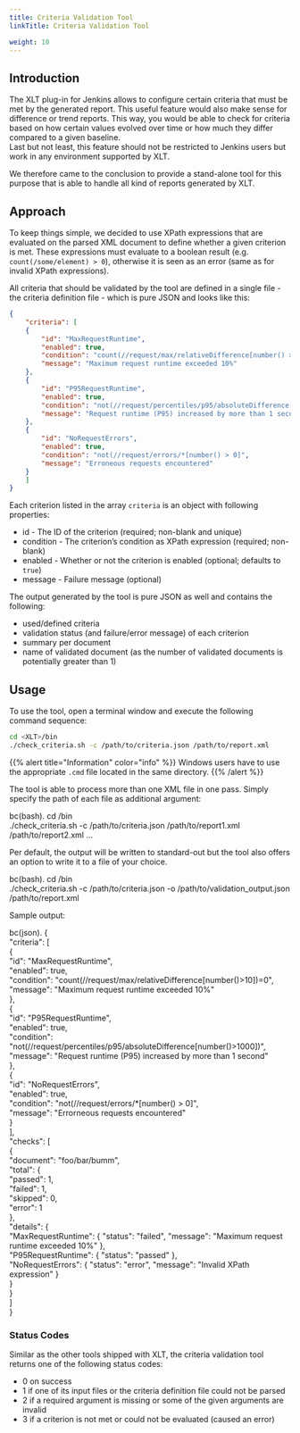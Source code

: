 ```yaml
---
title: Criteria Validation Tool
linkTitle: Criteria Validation Tool

weight: 10
---
```



## Introduction
The XLT plug-in for Jenkins allows to configure certain criteria that
must be met by the generated report. This useful feature would also make
sense for difference or trend reports. This way, you would be able to
check for criteria based on how certain values evolved over time or how
much they differ compared to a given baseline.  
Last but not least, this feature should not be restricted to Jenkins
users but work in any environment supported by XLT.

We therefore came to the conclusion to provide a stand-alone tool for
this purpose that is able to handle all kind of reports generated by
XLT.

## Approach
To keep things simple, we decided to use XPath expressions that are
evaluated on the parsed XML document to define whether a given criterion
is met. These expressions must evaluate to a boolean result (e.g.
`count(/some/element) > 0`), otherwise it is seen as an error (same as
for invalid XPath expressions).

All criteria that should be validated by the tool are defined in a
single file - the criteria definition file - which is pure JSON and
looks like this:

```json 
{
    "criteria": [  
    {  
        "id": "MaxRequestRuntime",  
        "enabled": true,  
        "condition": "count(//request/max/relativeDifference[number() > 10 ]) = 0",  
        "message": "Maximum request runtime exceeded 10%"  
    },  
    {  
        "id": "P95RequestRuntime",  
        "enabled": true,  
        "condition": "not(//request/percentiles/p95/absoluteDifference[number()>1000])",  
        "message": "Request runtime (P95) increased by more than 1 second"  
    },  
    {  
        "id": "NoRequestErrors",  
        "enabled": true,  
        "condition": "not(//request/errors/*[number() > 0]",  
        "message": "Erroneous requests encountered"  
    }  
    ]  
}
```

Each criterion listed in the array `criteria` is an object with
following properties:

-   id - The ID of the criterion (required; non-blank and unique)
-   condition - The criterion’s condition as XPath expression (required;
    non-blank)
-   enabled - Whether or not the criterion is enabled (optional;
    defaults to `true`)
-   message - Failure message (optional)

The output generated by the tool is pure JSON as well and contains the
following:

-   used/defined criteria
-   validation status (and failure/error message) of each criterion
-   summary per document
-   name of validated document (as the number of validated documents is
    potentially greater than 1)

## Usage
To use the tool, open a terminal window and execute the following
command sequence:

```sh
cd <XLT>/bin  
./check_criteria.sh -c /path/to/criteria.json /path/to/report.xml
```
{{% alert title="Information" color="info" %}}
Windows users have to use the appropriate `.cmd` file located in the same directory.
{{% /alert %}}

The tool is able to process more than one XML file in one pass. Simply
specify the path of each file as additional argument:

bc(bash). cd <XLT>/bin  
./check\_criteria.sh -c /path/to/criteria.json /path/to/report1.xml
/path/to/report2.xml …

Per default, the output will be written to standard-out but the tool
also offers an option to write it to a file of your choice.

bc(bash). cd <XLT>/bin  
./check\_criteria.sh -c /path/to/criteria.json -o
/path/to/validation\_output.json /path/to/report.xml

Sample output:

bc(json). {  
"criteria": \[  
{  
"id": "MaxRequestRuntime",  
"enabled": true,  
"condition":
"count(//request/max/relativeDifference\[number()\>10\])=0",  
"message": "Maximum request runtime exceeded 10%"  
},  
{  
"id": "P95RequestRuntime",  
"enabled": true,  
"condition":
"not(//request/percentiles/p95/absoluteDifference\[number()\>1000\])",  
"message": "Request runtime (P95) increased by more than 1 second"  
},  
{  
"id": "NoRequestErrors",  
"enabled": true,  
"condition": "not(//request/errors/\*\[number() \> 0\]",  
"message": "Errorneous requests encountered"  
}  
\],  
"checks": \[  
{  
"document": "foo/bar/bumm",  
"total": {  
"passed": 1,  
"failed": 1,  
"skipped": 0,  
"error": 1  
},  
"details": {  
"MaxRequestRuntime": { "status": "failed", "message": "Maximum request
runtime exceeded 10%" },  
"P95RequestRuntime": { "status": "passed" },  
"NoRequestErrors": { "status": "error", "message": "Invalid XPath
expression" }  
}  
}  
\]  
}

### Status Codes

Similar as the other tools shipped with XLT, the criteria validation
tool returns one of the following status codes:

-   0 on success
-   1 if one of its input files or the criteria definition file could
    not be parsed
-   2 if a required argument is missing or some of the given arguments
    are invalid
-   3 if a criterion is not met or could not be evaluated (caused an
    error)
